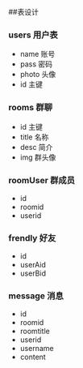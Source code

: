##表设计
### users 用户表
* name 账号
* pass 密码
* photo 头像
* id 主键
### rooms 群聊
* id 主键
* title 名称
* desc 简介
* img 群头像
### roomUser 群成员
* id
* roomid 
* userid
### frendly 好友
* id
* userAid
* userBid
### message 消息
* id
* roomid
* roomtitle
* userid
* username
* content
